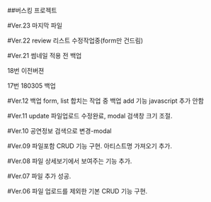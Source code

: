 ##버스킹 프로젝트

#Ver.23
마지막 파일

#Ver.22
review 리스트 수정작업중(form만 건드림)

#Ver.21
썸네일 적용 전 백업

18번 이전버젼

17번 180305 백업

#Ver.12
백업
form, list 합치는 작업 중 백업
add 기능 javascript 추가 안함

#Ver.11
update 파일업로드 수정완료,
modal 검색창 크기 조절.

#Ver.10
공연정보 검색으로 변경-modal

#Ver.09
파일포함 CRUD 기능 구현. 아티스트명 가져오기 추가.

#Ver.08
파일 상세보기에서 보여주는 기능 추가.

#Ver.07
파일 추가 성공.

#Ver.06
파일 업로드를 제외한 기본 CRUD 기능 구현.
